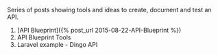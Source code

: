 Series of posts showing tools and ideas to create, document and test an API.

1. [API Blueprint]({% post_url 2015-08-22-API-Blueprint %})
1. API Blueprint Tools
1. Laravel example - Dingo API